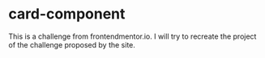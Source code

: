 # card-component
This is a challenge from frontendmentor.io. I will try to recreate the project of the challenge proposed by the site.
